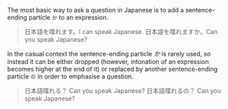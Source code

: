 The most basic way to ask a question in Japanese is to add a sentence-ending particle `か` to an expression.
>日本語を喋れます。I can speak Japanese.
>日本語を喋れますか。Can you speak Japanese?

In the casual context the sentence-ending particle *か* is rarely used, so instead it can be either dropped (however, intonation of an expression becomes higher at the end of it) or replaced by another sentence-ending particle `の` in order to emphasise a question.
>日本語喋れる？ Can you speak Japanese?
>日本語喋れるの？ Can you speak Japanese?